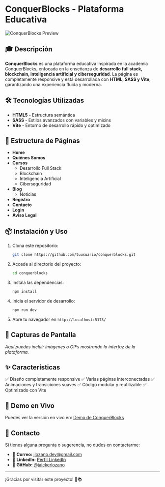 # ConquerBlocks - Plataforma Educativa

![ConquerBlocks Preview](ruta-de-tu-imagen)

## 🎓 Descripción

**ConquerBlocks** es una plataforma educativa inspirada en la academia ConquerBlocks, enfocada en la enseñanza de **desarrollo full stack, blockchain, inteligencia artificial y ciberseguridad**. La página es completamente responsive y está desarrollada con **HTML, SASS y Vite**, garantizando una experiencia fluida y moderna.

## 🛠️ Tecnologías Utilizadas

- **HTML5** - Estructura semántica
- **SASS** - Estilos avanzados con variables y mixins
- **Vite** - Entorno de desarrollo rápido y optimizado

## 📂 Estructura de Páginas

- **Home**
- **Quiénes Somos**
- **Cursos**
  - Desarrollo Full Stack
  - Blockchain
  - Inteligencia Artificial
  - Ciberseguridad
- **Blog**
  - Noticias
- **Registro**
- **Contacto**
- **Login**
- **Aviso Legal**

## 📦 Instalación y Uso

1. Clona este repositorio:
   ```bash
   git clone https://github.com/tuusuario/conquerblocks.git
   ```
2. Accede al directorio del proyecto:
   ```bash
   cd conquerblocks
   ```
3. Instala las dependencias:
   ```bash
   npm install
   ```
4. Inicia el servidor de desarrollo:
   ```bash
   npm run dev
   ```
5. Abre tu navegador en `http://localhost:5173/`

## 📸 Capturas de Pantalla

_Aquí puedes incluir imágenes o GIFs mostrando la interfaz de la plataforma._

## ✨ Características

✅ Diseño completamente responsive
✅ Varias páginas interconectadas
✅ Animaciones y transiciones suaves
✅ Código modular y reutilizable
✅ Optimizado con Vite

## 🔗 Demo en Vivo

Puedes ver la versión en vivo en: [Demo de ConquerBlocks](https://jaickerlozano.github.io/proyecto_elaboracion_pagina_html/)

## 📩 Contacto

Si tienes alguna pregunta o sugerencia, no dudes en contactarme:

- 📧 **Correo:** [jlozano.dev@gmail.com](mailto:jlozano.dev@gmail.com)
- 🔗 **LinkedIn:** [Perfil LinkedIn](https://www.linkedin.com/in/jaicker-rafael-lozano-flores-970197264)
- 🐙 **GitHub:** [@jaickerlozano](https://github.com/jaickerlozano)

---

¡Gracias por visitar este proyecto! 🚀📚

